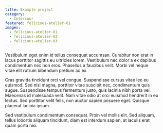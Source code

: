 ```yaml
---
title: Example project
category:
  - Interiour
featured: felicious-atelier-01
images:
  - felicious-atelier-01
  - felicious-atelier-02
  - felicious-atelier-03
---
```


Vestibulum eget enim id tellus consequat accumsan. Curabitur non erat in lacus porttitor sagittis eu ultricies lorem. Vestibulum nec dolor a ex dapibus condimentum nec non eros. Phasellus a faucibus velit. Morbi vel neque vitae elit rutrum bibendum pretium ac ex.

Cras gravida tincidunt orci vel congue. Suspendisse cursus vitae leo eu euismod. Sed nisi magna, porttitor vitae suscipit nec, condimentum quis augue. Suspendisse tempus fermentum justo, quis lacinia nibh porta vel. Maecenas id malesuada velit. Nam vitae odio at orci euismod hendrerit in eu lectus. Sed porttitor velit felis, non auctor sapien posuere eget. Quisque placerat lacinia ipsum.

Sed vestibulum condimentum consequat. Proin vel mollis elit. Sed aliquam, tellus lobortis aliquam tincidunt, diam est interdum sapien, at iaculis erat quam porta nisi.
